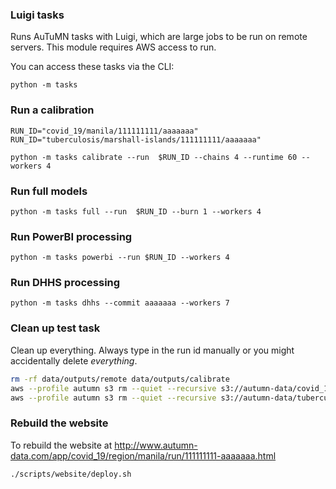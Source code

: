 ### Luigi tasks

Runs AuTuMN tasks with Luigi, which are large jobs to be run on remote servers.
This module requires AWS access to run.

You can access these tasks via the CLI:

```
python -m tasks
```

### Run a calibration

```
RUN_ID="covid_19/manila/111111111/aaaaaaa"
RUN_ID="tuberculosis/marshall-islands/111111111/aaaaaaa"

python -m tasks calibrate --run  $RUN_ID --chains 4 --runtime 60 --workers 4
```


### Run full models

```
python -m tasks full --run  $RUN_ID --burn 1 --workers 4
```

### Run PowerBI processing

```
python -m tasks powerbi --run $RUN_ID --workers 4
```

### Run DHHS processing

```
python -m tasks dhhs --commit aaaaaaa --workers 7
```

### Clean up test task

Clean up everything. Always type in the run id manually or you might accidentally delete *everything*.

```bash
rm -rf data/outputs/remote data/outputs/calibrate
aws --profile autumn s3 rm --quiet --recursive s3://autumn-data/covid_19/manila/111111111/aaaaaaa
aws --profile autumn s3 rm --quiet --recursive s3://autumn-data/tuberculosis/marshall-islands/111111111/aaaaaaa
```


### Rebuild the website

To rebuild the website at http://www.autumn-data.com/app/covid_19/region/manila/run/111111111-aaaaaaa.html

```bash
./scripts/website/deploy.sh
```

